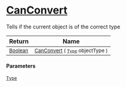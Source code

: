 # [CanConvert](./FeatureDescriptorTJsonConverter-100664066.md)

Tells if the current object is of the correct type

| Return | Name | 
| --- | --- | 
| <sub>[Boolean](https://docs.microsoft.com/en-us/dotnet/api/System.Boolean)</sub>| <sub>[CanConvert](./FeatureDescriptorTJsonConverter-100664066.md) ( [`Type`](https://docs.microsoft.com/en-us/dotnet/api/System.Type) objectType )</sub>| <br>


#### Parameters
[`Type`](https://docs.microsoft.com/en-us/dotnet/api/System.Type)